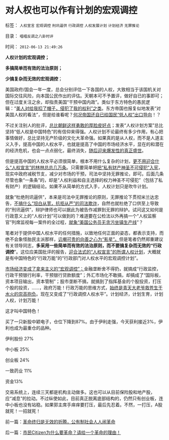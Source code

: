 # 对人权也可以作有计划的宏观调控

标签： `人权宣言` `宏观调控` `刑讯逼供` `行政调控` `人权发展计划` `计划经济` `无罪推论` 

目录： `唱唱反调之八卦时评`

时间： `2012-06-13 21:49:26`

**人权计划的宏观调控；**

**多搞简单而有效的法治原则；**

**少搞复杂而无效的宏观调控**；

美国政府/国会一年一度，总会分别评估一下各国的人权，大致相当于该国机关对国际交往风险，向本国公民作出的评估。天朝本可不予置评，做好自已的事即可；但在过度关注之余，却指责美国“干预中国内政”。类似于东方特色的愚民逻辑：“[美人对给我扣了帽子，侵犯了我的权利”之类](../../../2011/7/19/不敢扣帽子的人，不会是民主人.md)。东方帝国也报复似地发表“对美国人权的看法”，但是给谁看呢？[何况帝国还自已给国民“低人权”出口导向](../../../2012/5/26/低人权是永恒的“人口红利”，不可能有“民工荒”.md)！？

不过关注别人的批评，[总比朝鲜这样勇敢的厚脸皮好点](../../../2012/6/12/朝鲜民主集中制中的统治阶级和剥削阶级.md)；发表“人权计划方案”总比坚持“低人权是中国特色”的有信仰来得强。人权计划不论最终有多少作用，有心把事情做好，总比坚持无产阶级的文化大革命强。如果真的是从人权，而不是人道主义入手，提高中国的人权水平，也就是提高了中国的市场经济水平，显在的和潜在的经济危机，也会一点点弱化，最终消失，[随后迎来爆发性的真正盛世](../../../2012/2/7/中国真实的个人所得税负担非常高.md)。

但是提高中国的人权水平必须很简单，根本不用什么复杂的计划，[更不用迎合什么“人权宣言”的林林总总几万条](../../../2012/3/14/《人权宣言》中的大政府观念和奴颜卑膝；.md)。只需要简单把[把“私有财产神圣不可侵犯”入宪](../../../2011/11/3/“私有财产不可侵犯”应尽快入宪.md)，现实中政府减税节支，减少对市场的干预，司法中坚持无罪推论，即可。后面几条尽管也象“一条条”的，却是“人权利益和自主选择的权力神圣不可侵犯”（包括了私有财产）的逻辑结论。如果不从简单的方式入手，人权计划只是吹牛计划。

就象“杜绝刑讯逼供”，本来是司法中无罪推论的原则，无罪推论下贯彻米兰达忠告，[不搞什么“坦白从宽，抗拒从严”的司法欺诈](../../../2012/6/8/“出发点是好的”“为民生做了事”都不是辩护理由；.md)，自然也就杜绝了口供至上导致的“刑讯逼供”，辩护律师也可以据此为被告作减罪到无罪的辩护。试问这又如何是行政意义上的“人权计划”可以做到的？难道要在公检法以外再搞一个“人权监察官”列席监视每一案件的全过程，[就象“美国公务员无贪污坐镇生产线](../../../2012/5/4/虚构现实的“西方民主的乌托邦”.md)”？

笔者对于提供中国人权水平的任何措施，以致地任何正面的姿态，都表示支持，而绝不会象怪胎民主派那样，[讥嘲可贵的向善之心为“影星”。](../../../2012/5/18/叶利钦走穴当影帝，被开除出党；.md)但是笔者仍然郑重建议有关领导同志，**多采用一些简单而有效的法治原则，而不要搞复杂而无效的“行政调控**”。这位应美国批评的报告，[迎合法式的“人权宣言”的所谓人权计划](../../../2010/3/26/道德治国“上纲上线”和中庸之道“减纲下线”.md)，大概就是有中国特色的“行政万能”的“行政部门对人权水平的宏观调控计划”。

[市场经济变成了拿来主义的“宏观调控”；](../../../2011/8/13/宏观经济学完全错误！“宏观”毫无意义!.md)金融垄断舍不得扔，就搞成“行政监控，行政干预银行利率，干预银行贷款额度”；外汇市场化不敢搞，却搞成了“国际板，资本项目输出，资本管制”；股市垄断不搞，就搞到了指挥基金的个股投资，打压个股的投资，……，政府万能！行政万能的思维方式，[始终是青天大老爷救苍生于水火的崇高抱负](../../../2011/1/26/君权神授“向弱者倾斜”和绝对的弱者.md)。现在又变成了“行政调控人权水平”。计划经济，计划生育，计划人权，计划万能！

这才叫中国特色！

买了一只新股中颖电子，仓位下降到87%。由于伊利走强，今天获利接近3%，伊利也成为最重仓的品种。

伊利股份 27%

中小板 25%

创业板 24%

一致药业 11%

资金13%

交易系统上，连续三天都是机构主动做多。这也可以从目前保险股和地产股，应“减息”的拉动。不过纵使如此，目前真正脱离底部结构的，仍然只有创业板，连中小板也没有站稳。如果郭主席手痒痒要打压，最后先忍着。不然，一打压，A股就死！一招就死！



前一篇：[革命终归是无效的折腾，公有制社会人人闹革命](../../../2012/6/13/革命终归是无效的折腾，公有制社会人人闹革命.md)

后一篇：[市民Citizen为什么要革命？请给一个革命的理由！](../../../2012/6/14/市民Citizen为什么要革命？请给一个革命的理由！.md)